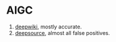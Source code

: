 # AIGC
1. [deepwiki](https://deepwiki.com/UlteSoft/uwvm2), mostly accurate.
2. [deepsource](https://app.deepsource.com/gh/UlteSoft/uwvm2), almost all false positives.